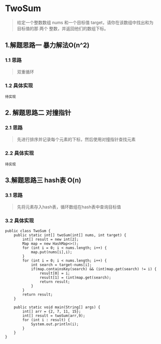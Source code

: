 # TwoSum
> 给定一个整数数组 nums 和一个目标值 target，请你在该数组中找出和为目标值的那 两个 整数，并返回他们的数组下标。
## 1.解题思路一 暴力解法O(n^2)
### 1.1 思路
> 双重循环
### 1.2 具体实现
```
待实现
```
## 2. 解题思路二 对撞指针
### 2.1 思路
> 先进行排序并记录每个元素的下标，然后使用对撞指针查找元素
### 2.2 具体实现
```
待实现
```
## 3.解题思路三 hash表 O(n)
### 3.1 思路
> 先将元素存入hash表，循环数组在hash表中查询目标值
### 3.2 具体实现
```
public class TwoSum {
    public static int[] twoSum(int[] nums, int target) {
        int[] result = new int[2];
        Map map = new HashMap<>();
        for (int i = 0; i < nums.length; i++) {
            map.put(nums[i],i);
        }
        for (int i = 0; i < nums.length; i++) {
            int search = target-nums[i];
            if(map.containsKey(search) && (int)map.get(search) != i) {
                result[0] = i;
                result[1] = (int)map.get(search);
                return result;
            }
        }
        return result;
    }

    public static void main(String[] args) {
        int[] arr = {2, 7, 11, 15};
        int[] result = twoSum(arr,9);
        for (int i : result) {
            System.out.println(i);
        }
    }
}
```




